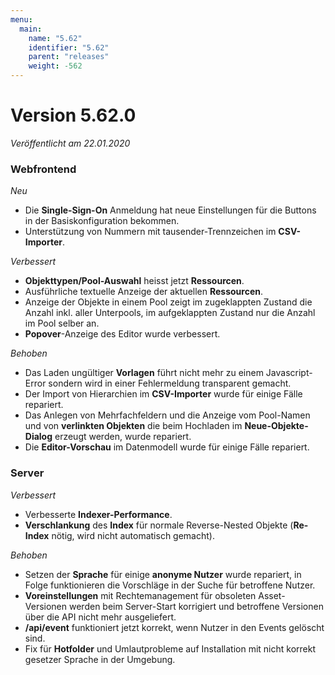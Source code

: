 ```yaml
---
menu:
  main:
    name: "5.62"
    identifier: "5.62"
    parent: "releases"
    weight: -562
---
```


# Version 5.62.0

*Veröffentlicht am 22.01.2020*

### Webfrontend

*Neu*

* Die **Single-Sign-On** Anmeldung hat neue Einstellungen für die Buttons in der Basiskonfiguration bekommen.
* Unterstützung von Nummern mit tausender-Trennzeichen im **CSV-Importer**.

*Verbessert*

* **Objekttypen/Pool-Auswahl** heisst jetzt **Ressourcen**.
* Ausführliche textuelle Anzeige der aktuellen **Ressourcen**.
* Anzeige der Objekte in einem Pool zeigt im zugeklappten Zustand die Anzahl inkl. aller Unterpools, im aufgeklappten Zustand nur die Anzahl im Pool selber an.
* **Popover**-Anzeige des Editor wurde verbessert.

*Behoben*

* Das Laden ungültiger **Vorlagen** führt nicht mehr zu einem Javascript-Error sondern wird in einer Fehlermeldung transparent gemacht.
* Der Import von Hierarchien im **CSV-Importer** wurde für einige Fälle repariert.
* Das Anlegen von Mehrfachfeldern und die Anzeige vom Pool-Namen und von **verlinkten Objekten** die beim Hochladen im **Neue-Objekte-Dialog** erzeugt werden, wurde repariert.
* Die **Editor-Vorschau** im Datenmodell wurde für einige Fälle repariert.

### Server

*Verbessert*

* Verbesserte **Indexer-Performance**.
* **Verschlankung** des **Index** für normale Reverse-Nested Objekte (**Re-Index** nötig, wird nicht automatisch gemacht).

*Behoben*

* Setzen der **Sprache** für einige **anonyme Nutzer** wurde repariert, in Folge funktionieren die Vorschläge in der Suche für betroffene Nutzer.
* **Voreinstellungen** mit Rechtemanagement für obsoleten Asset-Versionen werden beim Server-Start korrigiert und betroffene Versionen über die API nicht mehr ausgeliefert.
* **/api/event** funktioniert jetzt korrekt, wenn Nutzer in den Events gelöscht sind.
* Fix für **Hotfolder** und Umlautprobleme auf Installation mit nicht korrekt gesetzer Sprache in der Umgebung.